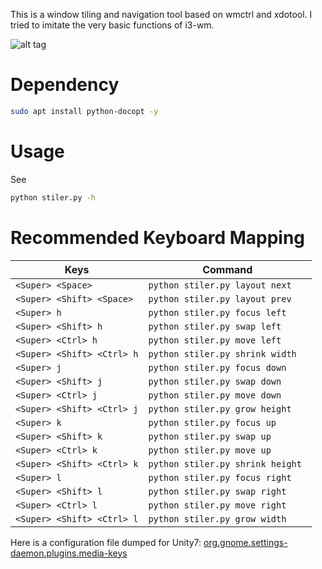 This is a window tiling and navigation tool based on wmctrl and xdotool. I tried to imitate the very basic functions of i3-wm.

![alt tag](https://raw.githubusercontent.com/wiki/rbn42/stiler/show.gif)

Dependency
=
```bash
sudo apt install python-docopt -y
```

Usage
=

See
```bash
python stiler.py -h
```

Recommended Keyboard Mapping
=

| Keys      | Command   |
| ------------- |-------------| 
|`<Super> <Space>`    |  `python stiler.py layout next` |
|`<Super> <Shift> <Space>`    |  `python stiler.py layout prev` |
|`<Super> h`    |  `python stiler.py focus left` |
|`<Super> <Shift> h`    |  `python stiler.py swap left` |
|`<Super> <Ctrl> h`    |  `python stiler.py move left` |
|`<Super> <Shift> <Ctrl> h`    |  `python stiler.py shrink width` |
|`<Super> j`    |  `python stiler.py focus down` |
|`<Super> <Shift> j`    |  `python stiler.py swap down` |
|`<Super> <Ctrl> j`    |  `python stiler.py move down` |
|`<Super> <Shift> <Ctrl> j`    |  `python stiler.py grow height ` |
|`<Super> k`    |  `python stiler.py focus up` |
|`<Super> <Shift> k`    |  `python stiler.py swap up` |
|`<Super> <Ctrl> k`    |  `python stiler.py move up` |
|`<Super> <Shift> <Ctrl> k`    |  `python stiler.py shrink height ` |
|`<Super> l`    |  `python stiler.py focus right` |
|`<Super> <Shift> l`    |  `python stiler.py swap right` |
|`<Super> <Ctrl> l`    |  `python stiler.py move right` |
|`<Super> <Shift> <Ctrl> l`    |  `python stiler.py grow width ` |

Here is a configuration file dumped for Unity7:
[org.gnome.settings-daemon.plugins.media-keys](https://github.com/rbn42/home/blob/master/config/dconf/org.gnome.settings-daemon.plugins.media-keys)

